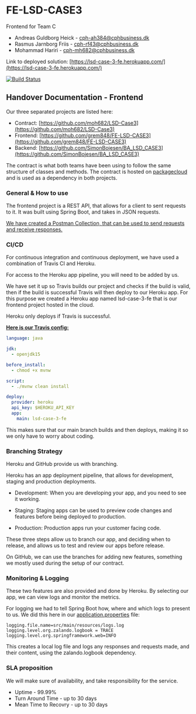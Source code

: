 # FE-LSD-CASE3

Frontend for Team C

- Andreas Guldborg Heick - cph-ah384@cphbusiness.dk
- Rasmus Jarnborg Friis - cph-rf43@cphbusiness.dk
- Mohammad Hariri - cph-mh682@cphbusiness.dk

Link to deployed solution:
[https://lsd-case-3-fe.herokuapp.com/](https://lsd-case-3-fe.herokuapp.com/)

[![Build Status](https://travis-ci.com/grem848/FE-LSD-CASE3.svg?branch=main)](https://travis-ci.com/grem848/FE-LSD-CASE3)

## Handover Documentation - Frontend

Our three separated projects are listed here:

- Contract: [https://github.com/moh682/LSD-Case3](https://github.com/moh682/LSD-Case3)
- Frontend: [https://github.com/grem848/FE-LSD-CASE3](https://github.com/grem848/FE-LSD-CASE3)
- Backend: [https://github.com/SimonBojesen/BA_LSD_CASE3](https://github.com/SimonBojesen/BA_LSD_CASE3)

The contract is what both teams have been using to follow the same structure of classes and methods. The contract is hosted on [packagecloud](https://packagecloud.io/lsdckmwn/lsdcontract) and is used as a dependency in both projects.

### General & How to use

The frontend project is a REST API, that allows for a client to sent requests to it. It was built using Spring Boot, and takes in JSON requests.

[We have created a Postman Collection, that can be used to send requests and receive responses.](https://github.com/grem848/FE-LSD-CASE3/blob/main/LSD-CASE3-frontend-Client.postman_collection.json)

### CI/CD

For continuous integration and continuous deployment, we have used a combination of Travis CI and Heroku.

For access to the Heroku app pipeline, you will need to be added by us.

We have set it up so Travis builds our project and checks if the build is valid, then if the build is successful Travis will then deploy to our Heroku app. For this purpose we created a Heroku app named lsd-case-3-fe that is our frontend project hosted in the cloud.

Heroku only deploys if Travis is successful.

**[Here is our Travis config:](https://github.com/grem848/FE-LSD-CASE3/blob/main/.travis.yml)**

```yml
language: java

jdk:
  - openjdk15

before_install:
  - chmod +x mvnw

script:
  - ./mvnw clean install

deploy:
  provider: heroku
  api_key: $HEROKU_API_KEY
  app:
    main: lsd-case-3-fe
```

This makes sure that our main branch builds and then deploys, making it so we only have to worry about coding.

### Branching Strategy

Heroku and GitHub provide us with branching.

Heroku has an app deployment pipeline, that allows for development, staging and production deployments.

- Development: When you are developing your app, and you need to see it working.

- Staging: Staging apps can be used to preview code changes and features before being deployed to production.

- Production: Production apps run your customer facing code.

These three steps allow us to branch our app, and deciding when to release, and allows us to test and review our apps before release.

On GitHub, we can use the branches for adding new features, something we mostly used during the setup of our contract.

### Monitoring & Logging

These two features are also provided and done by Heroku.
By selecting our app, we can view logs and monitor the metrics.

For logging we had to tell Spring Boot how, where and which logs to present to us. We did this here in our [application.properties](https://github.com/grem848/FE-LSD-CASE3/blob/main/src/main/resources/application.properties) file:

```properties
logging.file.name=src/main/resources/logs.log
logging.level.org.zalando.logbook = TRACE
logging.level.org.springframework.web=INFO
```

This creates a local log file and logs any responses and requests made, and their content, using the zalando.logbook dependency.

### SLA proposition
We will make sure of availability, and take responsibility for the service.

- Uptime - 99.99%
- Turn Around Time - up to 30 days
- Mean Time to Recovry - up to 30 days
